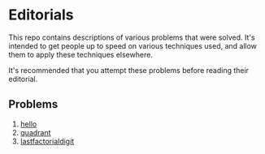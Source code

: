 # Editorials

This repo contains descriptions of various problems that were solved. It's intended to get people up to speed on various techniques used, and allow them to apply these techniques elsewhere.

It's recommended that you attempt these problems before reading their editorial.

## Problems

1. [hello](./hello.md)
2. [quadrant](./quadrant.md)
3. [lastfactorialdigit](./lastfactorialdigit.md)
